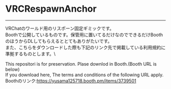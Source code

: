 # VRCRespawnAnchor
-----
VRChatのワールド用のリスポーン固定ギミックです。\
Boothで公開しているものです。保管用に置いてるだけなのでできるだけBoothのほうからDLしてもらえるととてもありがたいです。\
また、こちらをダウンロードした際も下記のリンク先で掲載している利用規約に準拠するものとします。\

This repositori is for preservation. Plase downlod in Booth.(Booth URL is below)\
If you download here, The terms and conditions of the following URL apply.\
Boothのリンク:https://yusama125718.booth.pm/items/3739501
